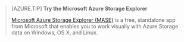 > [AZURE.TIP] **Try the Microsoft Azure Storage Explorer**
> 
> [Microsoft Azure Storage Explorer (MASE)](../articles/vs-azure-tools-storage-manage-with-storage-explorer.md) is a free, standalone app from Microsoft that enables you to work visually with Azure Storage data on Windows, OS X, and Linux.

